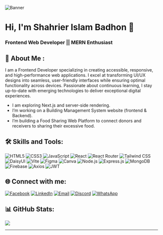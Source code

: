 <img src="https://i.ibb.co/RXXkgwm/header-960w.png" alt="Banner" />

# Hi, I'm Shahrier Islam Badhon 👋  
### Frontend Web Developer || MERN Enthusiast

## 💫 About Me :

I am a Frontend Developer specializing in creating accessible, responsive, and high-performance web applications. I excel at transforming UI/UX designs into seamless, user-friendly interfaces while ensuring optimal functionality across devices. Passionate about continuous learning, I stay up-to-date with emerging technologies to deliver exceptional digital experiences.


- I am exploring Next.js and server-side rendering.
- I’m working on a Building Management System website (frontend & Backend).
- I’m building a Food Sharing Web Platform to connect donors and receivers to sharing their excessive food.




## 🛠️ Skills  and Tools:


![HTML5](https://img.shields.io/badge/-HTML5-E34F26?style=for-the-badge&logo=html5)
![CSS3](https://img.shields.io/badge/-CSS3-1572B6?style=for-the-badge&logo=css3)
![JavaScript](https://img.shields.io/badge/-JavaScript-F7DF1E?style=for-the-badge&logo=javascript)
![React](https://img.shields.io/badge/-React-61DAFB?style=for-the-badge&logo=react)
![React Router](https://img.shields.io/badge/-React%20Router-CA4245?style=for-the-badge&logo=react-router)
![Tailwind CSS](https://img.shields.io/badge/-TailwindCSS-06B6D4?style=for-the-badge&logo=tailwind-css)
![DaisyUI](https://img.shields.io/badge/-DaisyUI-FF69B4?style=for-the-badge&logo=daisyui)
![Vite](https://img.shields.io/badge/-Vite-646CFF?style=for-the-badge&logo=vite)
![Figma](https://img.shields.io/badge/-Figma-F24E1E?style=for-the-badge&logo=figma)
![Canva](https://img.shields.io/badge/-Canva-00C4CC?style=for-the-badge&logo=canva)
![Node.js](https://img.shields.io/badge/-Node.js-339933?style=for-the-badge&logo=node.js)
![Express.js](https://img.shields.io/badge/-Express.js-000000?style=for-the-badge&logo=express)
![MongoDB](https://img.shields.io/badge/-MongoDB-47A248?style=for-the-badge&logo=mongodb)
![Firebase](https://img.shields.io/badge/-Firebase-FFCA28?style=for-the-badge&logo=firebase)
![Axios](https://img.shields.io/badge/-Axios-5A29E4?style=for-the-badge&logo=axios)
![JWT](https://img.shields.io/badge/-JWT-000000?style=for-the-badge&logo=jsonwebtokens)


## 🌐 Connect with me:

[![Facebook](https://img.shields.io/badge/Facebook-%231877F2.svg?logo=Facebook&logoColor=white)](https://facebook.com/shahrier.islam.badhon.2024)
[![LinkedIn](https://img.shields.io/badge/LinkedIn-%230077B5.svg?logo=linkedin&logoColor=white)](https://linkedin.com/in/shahrier-islam-badhon-514a4b27b)
[![Email](https://img.shields.io/badge/Email-D14836?logo=gmail&logoColor=white)](mailto:badhonshahrier404@gmail.com)
[![Discord](https://img.shields.io/badge/Discord-5865F2?style=flat-square&logo=discord)](https://discordapp.com/users/shahrierislambadhon)
[![WhatsApp](https://img.shields.io/badge/WhatsApp-25D366?style=flat-square&logo=whatsapp)](https://wa.me/8801767331349)

## 📊 GitHub Stats:

![](https://nirzak-streak-stats.vercel.app/?user=Badhonshahrier&theme=blue-green&hide_border=true)<br/>

---
